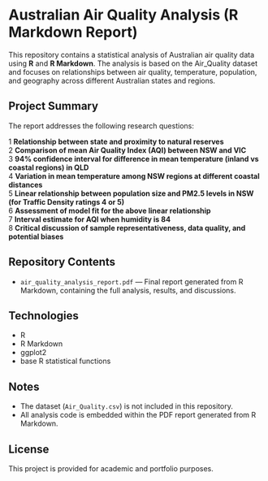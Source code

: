 # Australian Air Quality Analysis (R Markdown Report)

This repository contains a statistical analysis of Australian air quality data using **R** and **R Markdown**. The analysis is based on the Air_Quality dataset and focuses on relationships between air quality, temperature, population, and geography across different Australian states and regions.

## Project Summary

The report addresses the following research questions:

1 **Relationship between state and proximity to natural reserves**  
2 **Comparison of mean Air Quality Index (AQI) between NSW and VIC**  
3 **94% confidence interval for difference in mean temperature (inland vs coastal regions) in QLD**  
4 **Variation in mean temperature among NSW regions at different coastal distances**  
5 **Linear relationship between population size and PM2.5 levels in NSW (for Traffic Density ratings 4 or 5)**  
6 **Assessment of model fit for the above linear relationship**  
7 **Interval estimate for AQI when humidity is 84**  
8 **Critical discussion of sample representativeness, data quality, and potential biases**

## Repository Contents

- `air_quality_analysis_report.pdf` — Final report generated from R Markdown, containing the full analysis, results, and discussions.

## Technologies

- R
- R Markdown
- ggplot2
- base R statistical functions

## Notes

- The dataset (`Air_Quality.csv`) is not included in this repository.  
- All analysis code is embedded within the PDF report generated from R Markdown.

## License

This project is provided for academic and portfolio purposes.

